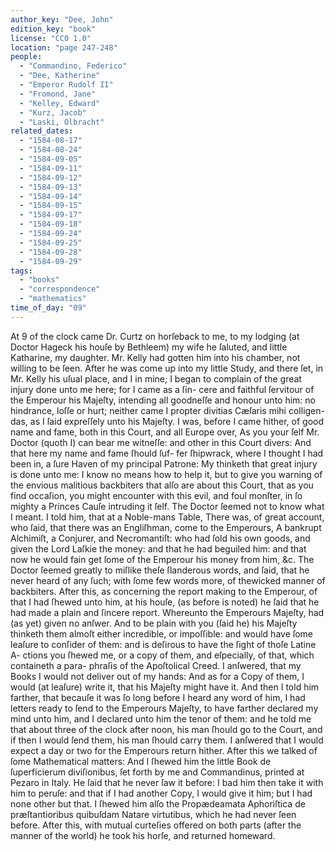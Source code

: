 ```yaml
---
author_key: "Dee, John"
edition_key: "book"
license: "CC0 1.0"
location: "page 247-248"
people:
  - "Commandino, Federico"
  - "Dee, Katherine"
  - "Emperor Rudolf II"
  - "Fromond, Jane"
  - "Kelley, Edward"
  - "Kurz, Jacob"
  - "Laski, Olbracht"
related_dates:
  - "1584-08-17"
  - "1584-08-24"
  - "1584-09-05"
  - "1584-09-11"
  - "1584-09-12"
  - "1584-09-13"
  - "1584-09-14"
  - "1584-09-15"
  - "1584-09-17"
  - "1584-09-18"
  - "1584-09-24"
  - "1584-09-25"
  - "1584-09-28"
  - "1584-09-29"
tags:
  - "books"
  - "correspondence"
  - "mathematics"
time_of_day: "09"
---
```

  At 9 of the clock came Dr. Curtz on horſeback to me, to my lodging (at Doctor Hageck
his houſe by Bethleem) my wife he ſaluted, and little Katharine, my daughter.  Mr. Kelly
had gotten him into his chamber, not willing to be ſeen.
After he was come up into my little Study, and there ſet, in Mr. Kelly his uſual place, and
I in mine; I began to complain of the great injury done unto me here; for I came as a ſin-
cere and faithful ſervitour of the Emperour his Majeſty, intending all goodneſſe and honour
unto him: no hindrance, loſſe or hurt; neither came I propter divitias Cæſaris mihi colligen-
das, as I ſaid expreſſely unto his Majeſty. I was, before I came hither, of good name and
fame, both in this Court, and all Europe over, As you your ſelf Mr. Doctor (quoth I) can bear
me witneſſe: and other in this Court divers: And that here my name and fame ſhould ſuf-
fer ſhipwrack, where I thought I had been in, a ſure Haven of my principal Patrone: My
thinketh that great injury is done unto me: I know no means how to help it, but to give
you warning of the envious malitious backbiters that alſo are about this Court, that as you
find occaſion, you might encounter with this evil, and foul monſter, in ſo mighty a Princes
Cauſe intruding it ſelf.
  The Doctor ſeemed not to know what I meant. I told him, that at a Noble-mans Table,
There was, of great account, who ſaid, that there was an Engliſhman, come to the Emperours,
A bankrupt Alchimiſt, a Conjurer, and Necromantiſt: who had  ſold his own goods, and given the
Lord Laſkie the money: and that he had beguiled him: and that now he would fain get ſome of
the Emperour his money from him, &c.  The Doctor ſeemed greatly to miſlike theſe ſlanderous
words, and ſaid, that he never heard of any ſuch; with ſome few words more, of thewicked
manner of backbiters.
  After this, as concerning the report making to the Emperour, of that I had ſhewed unto
him, at his houſe, (as before is noted) he ſaid that he had made a plain and ſincere report.
Whereunto the Emperours Majeſty, had (as yet) given no anſwer.  And to be plain with
you (ſaid he) his Majeſty thinketh them almoſt either incredible, or impoſſible: and would
have ſome leaſure to conſider of them: and is deſirous to have the ſight of thoſe Latine A-
ctions you ſhewed me, or a copy of them, and eſpecially, of that, which containeth a para-
phraſis of the Apoſtolical Creed.  I anſwered, that my Books I would not deliver out of my
hands: And as for a Copy of them, I would (at leaſure) write it, that his Majeſty might
have it. And then I told him farther, that becauſe it was ſo long before I heard any word of
him, I had letters ready to ſend to the Emperours Majeſty, to have farther declared my mind
unto him, and I declared unto him the tenor of them: and he told me that about three of the
clock after noon, his man ſhould go to the Court, and if then I would ſend them, his man
ſhould carry them. I anſwered that I would expect a day or two for the Emperours return
hither. After this we talked of ſome Mathematical matters: And I ſhewed him the little
Book de ſuperficierum diviſionibus, ſet forth by me and Commandinus, printed at Pezaro in
Italy. He ſaid that he never ſaw it before: I bad him then take it with him to peruſe: and
that if I had another Copy, I would give it him; but I had none other but that. I ſhewed
him alſo the Propædeamata Aphoriſtica de præſtantioribus quibuſdam Natare virtutibus, which he
had never ſeen before. After this, with mutual curteſies offered on both parts (after the
manner of the world) he took his horſe, and returned homeward.
